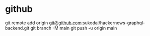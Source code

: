 # github

git remote add origin git@github.com:sukodai/hackernews-graphql-backend.git
git branch -M main
git push -u origin main
